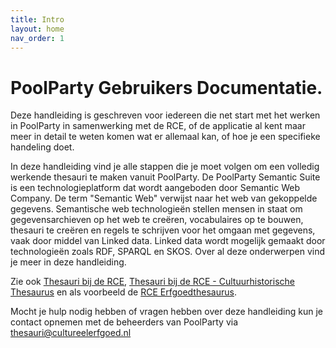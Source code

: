 ```yaml
---
title: Intro
layout: home
nav_order: 1
---
```


# PoolParty Gebruikers Documentatie.

Deze handleiding is geschreven voor iedereen die net start met het werken in PoolParty in samenwerking met de RCE, of de applicatie al kent maar meer in detail te weten komen wat er allemaal kan, of hoe je een specifieke handeling doet.

In deze handleiding vind je alle stappen die je moet volgen om een volledig werkende thesauri te maken vanuit PoolParty.
De PoolParty Semantic Suite is een technologieplatform dat wordt aangeboden door
Semantic Web Company. De term &quot;Semantic Web&quot; verwijst naar het web van gekoppelde gegevens. Semantische web technologieën stellen mensen in staat om gegevensarchieven op het web te creëren, vocabulaires op te bouwen, thesauri te creëren en regels te schrijven voor het omgaan met gegevens, vaak door middel van Linked data. Linked data wordt mogelijk gemaakt door
technologieën zoals RDF, SPARQL en SKOS. Over al deze onderwerpen vind je meer in deze handleiding.

Zie ook [Thesauri bij de RCE](https://kennis.cultureelerfgoed.nl/index.php/Thema/Thesauri_bij_de_RCE), [Thesauri bij de RCE - Cultuurhistorische Thesaurus](https://kennis.cultureelerfgoed.nl/index.php/Thesauri_bij_de_RCE_-_Cultuurhistorische_Thesaurus) en als voorbeeld de [RCE Erfgoedthesaurus](https://thesaurus.cultureelerfgoed.nl/).

Mocht je hulp nodig hebben of vragen hebben over deze handleiding kun je contact
opnemen met de beheerders van PoolParty via [thesauri@cultureelerfgoed.nl](mailto:thesauri@cultureelerfgoed.nl)



[GitHub RCE]: [https://github.com/cultureelerfgoed](https://github.com/cultureelerfgoed)


